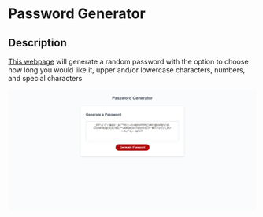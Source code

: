 # Password Generator

## Description

[This webpage](https://jdperson.github.io/password-generator/) will generate a random password with the option to choose how long you would like it, upper and/or lowercase characters, numbers, and special characters

![Webpage Screenshot](./assets/images/screenshot.png)
